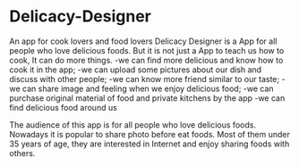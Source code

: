 # Delicacy-Designer
An app for cook lovers and food lovers
Delicacy Designer is a App for all people who love delicious foods. But it is not just a App to teach us how to cook, It can do more things.
-we can find more delicious and know how to cook it in the app;
-we can upload some pictures about our dish and discuss with other people;
-we can know more friend similar to our taste;
-we can share image and feeling when we enjoy delicious food;
-we can purchase original material of food and private kitchens by the app
-we can find delicious food around us


The audience of this app is for all people who love delicious foods. Nowadays it is popular to share photo before eat foods. Most of them under 35 years of age, they are interested in Internet and enjoy sharing foods with others. 
